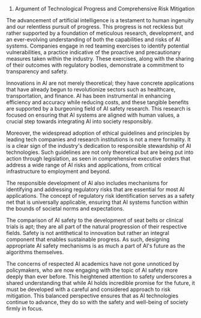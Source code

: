 1. Argument of Technological Progress and Comprehensive Risk Mitigation

The advancement of artificial intelligence is a testament to human ingenuity and our relentless pursuit of progress. This progress is not reckless but rather supported by a foundation of meticulous research, development, and an ever-evolving understanding of both the capabilities and risks of AI systems. Companies engage in red teaming exercises to identify potential vulnerabilities, a practice indicative of the proactive and precautionary measures taken within the industry. These exercises, along with the sharing of their outcomes with regulatory bodies, demonstrate a commitment to transparency and safety.

Innovations in AI are not merely theoretical; they have concrete applications that have already begun to revolutionize sectors such as healthcare, transportation, and finance. AI has been instrumental in enhancing efficiency and accuracy while reducing costs, and these tangible benefits are supported by a burgeoning field of AI safety research. This research is focused on ensuring that AI systems are aligned with human values, a crucial step towards integrating AI into society responsibly.

Moreover, the widespread adoption of ethical guidelines and principles by leading tech companies and research institutions is not a mere formality. It is a clear sign of the industry's dedication to responsible stewardship of AI technologies. Such guidelines are not only theoretical but are being put into action through legislation, as seen in comprehensive executive orders that address a wide range of AI risks and applications, from critical infrastructure to employment and beyond.

The responsible development of AI also includes mechanisms for identifying and addressing regulatory risks that are essential for most AI applications. The concept of regulatory risk identification serves as a safety net that is universally applicable, ensuring that AI systems function within the bounds of societal norms and expectations.

The comparison of AI safety to the development of seat belts or clinical trials is apt; they are all part of the natural progression of their respective fields. Safety is not antithetical to innovation but rather an integral component that enables sustainable progress. As such, designing appropriate AI safety mechanisms is as much a part of AI's future as the algorithms themselves.

The concerns of respected AI academics have not gone unnoticed by policymakers, who are now engaging with the topic of AI safety more deeply than ever before. This heightened attention to safety underscores a shared understanding that while AI holds incredible promise for the future, it must be developed with a careful and considered approach to risk mitigation. This balanced perspective ensures that as AI technologies continue to advance, they do so with the safety and well-being of society firmly in focus.